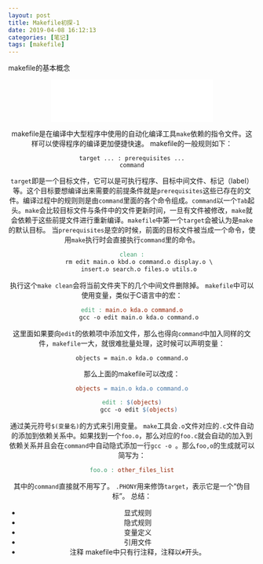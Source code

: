 ```yaml
---
layout: post
title: Makefile初探-1
date: 2019-04-08 16:12:13
categories: [笔记]
tags: [makefile]
---
```


makefile的基本概念
<!--more-->

<center><iframe frameborder="no" border="0" marginwidth="0" marginheight="0" width=330 height=86 src="//music.163.com/outchain/player?type=2&id=555059498&auto=1&height=66"></iframe>

makefile是在编译中大型程序中使用的自动化编译工具`make`依赖的指令文件。这样可以使得程序的编译更加便捷快速。
makefile的一般规则如下：
```
target ... : prerequisites ...
command
```
`target`即是一个目标文件，它可以是可执行程序、目标中间文件、标记（label）等。这个目标要想编译出来需要的前提条件就是`prerequisites`这些已存在的文件。编译过程中的规则则是由`command`里面的各个命令组成。`command`以一个`Tab`起头。`make`会比较目标文件与条件中的文件更新时间，一旦有文件被修改，`make`就会依赖于这些前提文件进行重新编译。`makefile`中第一个`target`会被认为是`make`的默认目标。
当`prerequisites`是空的时候，前面的目标文件被当成一个命令，使用`make`执行时会直接执行`command`里的命令。
```makefile
clean :
	rm edit main.o kbd.o command.o display.o \
	insert.o search.o files.o utils.o
```
执行这个`make clean`会将当前文件夹下的几个中间文件删除掉。
`makefile`中可以使用变量，类似于C语言中的宏：
```makefile
edit : main.o kda.o command.o
	gcc -o edit main.o kda.o command.o
```
这里面如果要向`edit`的依赖项中添加文件，那么也得向`command`中加入同样的文件，`makefile`一大，就很难批量处理，这时候可以声明变量：
```
objects = main.o kda.o command.o
```
那么上面的makefile可以改成：
```makefile
objects = main.o kda.o command.o

edit : $(objects)
	gcc -o edit $(objects)
```
通过美元符号`$(变量名)`的方式来引用变量。
`make`工具会`.o`文件对应的`.c`文件自动的添加到依赖关系中。如果找到一个`foo.o`，那么对应的`foo.c`就会自动的加入到依赖关系并且会在`command`中自动隐式添加一行`gcc -o `。那么`foo,o`的生成就可以简写为：
```makefile
foo.o : other_files_list
```
其中的`command`直接就不用写了。
`.PHONY`用来修饰`target`，表示它是一个“伪目标”。
总结：
* 显式规则
* 隐式规则
* 变量定义
* 引用文件
* 注释
makefile中只有行注释，注释以`#`开头。

